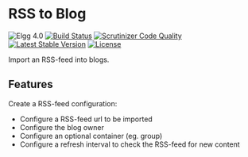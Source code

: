 RSS to Blog
===========

![Elgg 4.0](https://img.shields.io/badge/Elgg-4.0-green.svg)
[![Build Status](https://scrutinizer-ci.com/g/ColdTrick/rss_to_blog/badges/build.png?b=master)](https://scrutinizer-ci.com/g/ColdTrick/rss_to_blog/build-status/master)
[![Scrutinizer Code Quality](https://scrutinizer-ci.com/g/ColdTrick/rss_to_blog/badges/quality-score.png?b=master)](https://scrutinizer-ci.com/g/ColdTrick/rss_to_blog/?branch=master)
[![Latest Stable Version](https://poser.pugx.org/coldtrick/rss_to_blog/v/stable.svg)](https://packagist.org/packages/coldtrick/rss_to_blog)
[![License](https://poser.pugx.org/coldtrick/rss_to_blog/license.svg)](https://packagist.org/packages/coldtrick/rss_to_blog)

Import an RSS-feed into blogs.

Features
--------

Create a RSS-feed configuration:

- Configure a RSS-feed url to be imported
- Configure the blog owner
- Configure an optional container (eg. group)
- Configure a refresh interval to check the RSS-feed for new content
